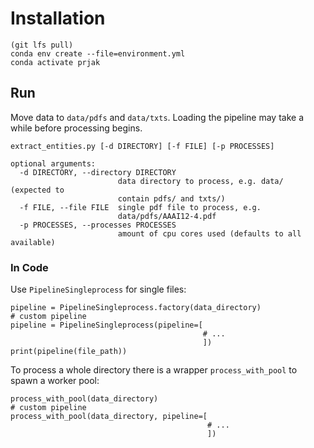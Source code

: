 # Installation

```
(git lfs pull)
conda env create --file=environment.yml
conda activate prjak
```

## Run

Move data to `data/pdfs` and `data/txts`.
Loading the pipeline may take a while before processing begins.

```
extract_entities.py [-d DIRECTORY] [-f FILE] [-p PROCESSES]

optional arguments:
  -d DIRECTORY, --directory DIRECTORY
                        data directory to process, e.g. data/ (expected to
                        contain pdfs/ and txts/)
  -f FILE, --file FILE  single pdf file to process, e.g.
                        data/pdfs/AAAI12-4.pdf
  -p PROCESSES, --processes PROCESSES
                        amount of cpu cores used (defaults to all available)
```

### In Code
Use `PipelineSingleprocess` for single files:

```
pipeline = PipelineSingleprocess.factory(data_directory)
# custom pipeline
pipeline = PipelineSingleprocess(pipeline=[
                                           # ...
                                           ])
print(pipeline(file_path))
```

To process a whole directory there is a wrapper `process_with_pool` to spawn a worker pool:

```
process_with_pool(data_directory)
# custom pipeline
process_with_pool(data_directory, pipeline=[
                                            # ...
                                            ])
```